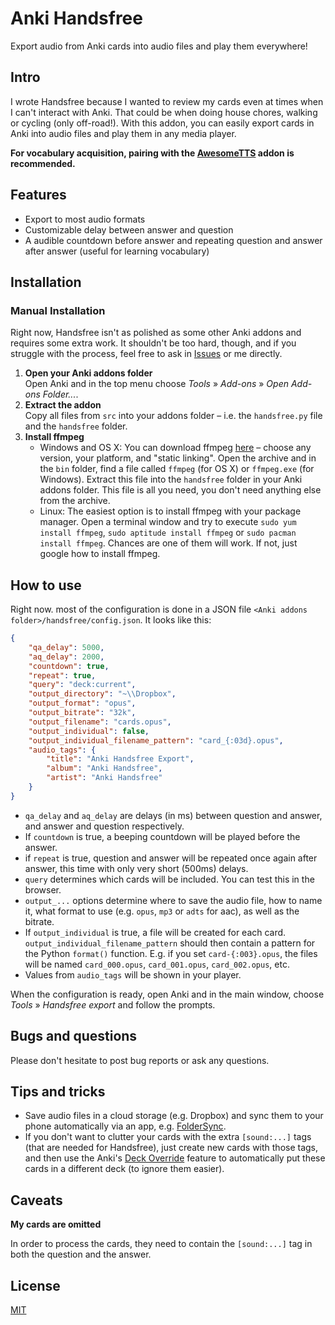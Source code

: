 # Anki Handsfree

Export audio from Anki cards into audio files and play them everywhere!

## Intro

I wrote Handsfree because I wanted to review my cards even at times when I can't interact with Anki. That could be when doing house chores, walking or cycling (only off-road!). With this addon, you can easily export cards in Anki into audio files and play them in any media player.

**For vocabulary acquisition, pairing with the [AwesomeTTS](https://ankiweb.net/shared/info/301952613) addon is recommended.**

## Features

- Export to most audio formats
- Customizable delay between answer and question
- A audible countdown before answer and repeating question and answer after answer (useful for learning vocabulary)

## Installation

### Manual Installation

Right now, Handsfree isn't as polished as some other Anki addons and requires some extra work. It shouldn't be too hard, though, and if you struggle with the process, feel free to ask in [Issues](https://github.com/angel333/handsfree/issues) or me directly.

1. **Open your Anki addons folder**<br>
    Open Anki and in the top menu choose *Tools* &raquo; *Add-ons* &raquo; *Open Add-ons Folder...*.
2. **Extract the addon**<br>
    Copy all files from `src` into your addons folder &ndash; i.e. the `handsfree.py` file and the `handsfree` folder.
3. **Install ffmpeg**<br>
    - Windows and OS X: You can download ffmpeg [here](https://ffmpeg.zeranoe.com/builds/) &ndash; choose any version, your platform, and "static linking". Open the archive and in the `bin` folder, find a file called `ffmpeg` (for OS X) or `ffmpeg.exe` (for Windows). Extract this file into the `handsfree` folder in your Anki addons folder. This file is all you need, you don't need anything else from the archive.
    - Linux: The easiest option is to install ffmpeg with your package manager. Open a terminal window and try to execute `sudo yum install ffmpeg`, `sudo aptitude install ffmpeg` or `sudo pacman install ffmpeg`. Chances are one of them will work. If not, just google how to install ffmpeg.

## How to use

Right now. most of the configuration is done in a JSON file `<Anki addons folder>/handsfree/config.json`. It looks like this:

```json
{
    "qa_delay": 5000,
    "aq_delay": 2000,
    "countdown": true,
    "repeat": true,
    "query": "deck:current",
    "output_directory": "~\\Dropbox",
    "output_format": "opus",
    "output_bitrate": "32k",
    "output_filename": "cards.opus",
    "output_individual": false,
    "output_individual_filename_pattern": "card_{:03d}.opus",
    "audio_tags": {
        "title": "Anki Handsfree Export",
        "album": "Anki Handsfree",
        "artist": "Anki Handsfree"
    }
}
```

- `qa_delay` and `aq_delay` are delays (in ms) between question and answer, and answer and question respectively.
- If `countdown` is true, a beeping countdown will be played before the answer.
- if `repeat` is true, question and answer will be repeated once again after answer, this time with only very short (500ms) delays.
- `query` determines which cards will be included. You can test this in the browser.
- `output_...` options determine where to save the audio file, how to name it, what format to use (e.g. `opus`, `mp3` or `adts` for aac), as well as the bitrate.
- If `output_individual` is true, a file will be created for each card. `output_individual_filename_pattern` should then contain a pattern for the Python `format()` function. E.g. if you set `card-{:003}.opus`, the files will be named `card_000.opus`, `card_001.opus`, `card_002.opus`, etc.
- Values from `audio_tags` will be shown in your player.

When the configuration is ready, open Anki and in the main window, choose *Tools* &raquo; *Handsfree export* and follow the prompts.

## Bugs and questions

Please don't hesitate to post bug reports or ask any questions. 

## Tips and tricks

- Save audio files in a cloud storage (e.g. Dropbox) and sync them to your phone automatically via an app, e.g. [FolderSync](https://play.google.com/store/apps/details?id=dk.tacit.android.foldersync.lite&hl=cs).
- If you don't want to clutter your cards with the extra `[sound:...]` tags (that are needed for Handsfree), just create new cards with those tags, and then use the Anki's [Deck Override](https://apps.ankiweb.net/docs/manual.html#deckoverride) feature to automatically put these cards in a different deck (to ignore them easier).

## Caveats

**My cards are omitted**

In order to process the cards, they need to contain the `[sound:...]` tag in both the question and the answer.

## License

[MIT](LICENSE)